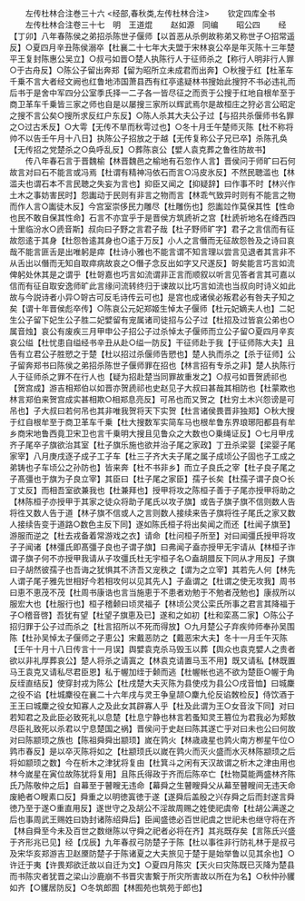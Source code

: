 <!-- { "loadSidebar": true } -->

　　左传杜林合注巻三十六
<经部,春秋类,左传杜林合注>
　　钦定四库全书
　　左传杜林合注卷三十七　明　王道焜
　　赵如源　同编
　　昭公四
　　经【丁卯】八年春陈侯之弟招杀陈世子偃师【以首恶从杀例故称弟又称世子○招常遥反】○夏四月辛丑陈侯溺卒【杜襄二十七年大夫盟于宋林哀公卒是年灭陈十三年楚平王复封陈惠公吴立】○叔弓如晋○楚人执陈行人于征师杀之【称行人明非行人罪○于古舟反】○陈公子留出奔郑【留为昭所立未成君而出奔】○秋搜于红【杜革车千乗不言大者经文阙也红鲁地沛国萧县西有红亭逺疑林书搜始此搜狩不书必违礼而后书于是舍中军四分公室季氏择一二子各一皆尽征之而贡于公搜于红地自根牟至于商卫革车千乗皆三家之师也自是以屡搜三家所以辉武焉尔是故桓庄之狩必言公昭定之搜不言公矣○搜所求反红户东反】○陈人杀其大夫公子过【与招共杀偃师书名罪之○过古禾反】○大雩【无传不旱而秋雩过也】○冬十月壬午楚师灭陈【杜不称将帅不以告壬午月十八日】执陈公子招放之于越【无传复称公子兄已卒】杀陈孔奂【无传招之党楚杀之○奂呼乱反】○葬陈哀公【嬖人袁克葬之鲁徃防故书】
　　传八年春石言于晋魏榆【林晋魏邑之榆地有石忽作人言】晋侯问于师旷曰石何故言对曰石不能言或冯焉【杜谓有精神冯依石而言○冯皮氷反】不然民聴滥也【林滥夫也谓石本不言民聴之失妄为言也】抑臣又闻之【抑疑辞】曰作事不时【林兴作土木之事妨害民时】怨讟动于民则有非言之物而言【林乖气致异时则有不能言之物而作人言○讟徒木反】今宫室崇侈民力雕尽【杜雕伤也】怨讟竝作莫保其性【性命也民不敢自保其性命】石言不亦宜乎于是晋侯方筑虒祈之宫【杜虒祈地名在绛西四十里临汾水○虒音斯】叔向曰子野之言君子哉【杜子野师旷字】君子之言信而有征故怨逺于其身【杜怨咎逺其身也○逺于万反】小人之言僭而无征故怨咎及之诗曰哀哉不能言匪舌是出唯躬是瘁【杜诗小雅也不能言谓不知言理以尝言见退者其言非不从舌出以僭而无知自取瘁病故哀之○僭子念反出如字又尺遂反】哿矣能言巧言如流俾躬处休其是之谓乎【杜哿嘉也巧言如流谓非正言而顺叙以听言见答者言其可嘉以信而有征自取安逸师旷此言缘问流转终归于谏故以比巧言如流也当叔向时诗义如此故与今説诗者小异○哿古可反毛诗传云可也】是宫也成诸侯必叛君必有咎夫子知之矣【谓十年晋侯彪卒传】○陈哀公元妃郑姬生悼太子偃师【杜元妃嫡夫人也】二妃生公子留下妃生公子胜二妃嬖留有宠属诸司徒招与公子过【杜招及过皆哀公弟也○属音烛】哀公有废疾三月甲申公子招公子过杀悼太子偃师而立公子留○夏四月辛亥哀公缢【杜忧患自缢经书辛丑从赴○缢一防反】干征师赴于我【于征师陈大夫】且告有立君公子胜愬之于楚【杜以招过杀偃师告愬也】楚人执而杀之【杀于征师】公子留奔郑书曰陈侯之弟招杀陈世子偃师罪在招也【林言招有专杀之非】楚人执陈行人于征师杀之罪不在行人也【疑为招赴楚当同罪故重发之】○叔弓如晋贺虒祁也【贺宫成】游吉相郑伯以如晋亦贺虒祁也史赵见子大叔曰甚哉其相防也【杜蒙欺也林言郑伯来贺宫成实甚相欺○相郑息亮反】可吊也而又贺之【杜穷土木兴怨谤是可吊也】子大叔曰若何吊也其非唯我贺将天下实贺【杜言诸侯畏晋非独郑】○秋大搜于红自根牟至于商卫革车千乗【杜大搜数军实简车马也根牟鲁东界琅琊阳都县有牟乡商宋地鲁西竟卫宋卫也言千乗明大搜且见鲁众之大数也○乗绳证反】○七月甲戌齐子尾卒子旗欲治其室【杜子旗乐施也欲并治子尾之家政】丁丑杀梁婴【梁婴子尾家宰】八月庚戌逐子成子工子车【杜三子齐大夫子尾之属子成顷公子固也子工成之弟铸也子车顷公之孙防也】皆来奔【杜不书非乡】而立子良氏之宰【杜子良子尾之子髙彊也于旗为子良立宰】其臣曰【杜子尾之家臣】孺子长矣【杜孺子谓子良○长丁丈反】而相吾室欲兼我也【杜兼拜也】授甲将攻之陈桓子善于子尾亦授甲将助之【林陈桓子亦授甲于其家之徒众将助子尾氏以攻子旗】或告子旗子旗不信则数人告将徃又数人告于道【林子旗不信或人之言则数人接续来告子旗将徃子尾氏之家又数人接续告变于道路○数色主反下同】遂如陈氏桓子将出矣闻之而还【杜闻子旗至】游服而逆之【杜去戎备着常游戏之衣】请命【杜问桓子所至】对曰闻彊氏授甲将攻子子闻诸【林彊氏即髙彊子良也子谓子旗】曰弗闻子盍亦授甲无宇请从【林桓子诈谓子旗子何不亦授甲我请从子攻彊氏杜无宇桓子名○盍胡腊反下同从才用反】子旗曰子胡然彼孺子也吾诲之犹惧其不济吾又宠秩之【谓为之立宰】其若先人何【林先人谓子尾子雅先世相好今若相攻何以见其先人】子盍谓之【杜谓之使无攻我】周书曰恵不恵茂不茂【杜周书康诰也言当施恵于不患者劝勉于不勉者茂勉也】康叔所以服宏大也【杜服行也】桓子稽颡曰顷灵福子【林顷公灵公栾氏所事之君言其降福于子○稽音啓】吾犹有望【杜望子旗恵及已】遂和之如初【杜和栾髙二家】○陈公子招归罪于公子过而杀之【杜言招所以不死而得放】○九月楚公子弃疾帅师奉孙吴围陈【杜孙吴悼太子偃师之子恵公】宋戴恶防之【戴恶宋大夫】冬十一月壬午灭陈【壬午十月十八日传言十一月误】舆嬖袁克杀马毁玉以葬【舆众也袁克嬖人之贵者欲以非礼厚葬哀公】楚人将杀之请寘之【林袁克请置马玉不用】既又请私【林既置马王袁克又请私尽君臣恩】私于幄加绖于颡而逃【杜幄帐也逃不欲为楚臣○幄于角反绖直结反】使穿封戎为陈公【杜戌楚大夫灭陈为县使戍为县公○戌音恤】曰城麇之役不谄【杜城麇役在襄二十六年戌与灵王争皇颉○麇九伦反谄敇检反】侍饮酒于王王曰城麇之役女知寡人之及此女其辟寡人乎【杜及此谓为王○女音汝下同】对曰若知君之及此臣必致死礼以息楚【杜息宁静也林言若蚤知灵王篡位为君我必为郏敖尽臣礼致死以杀君以宁息楚国之祸】晋侯问于史赵曰陈其遂亡乎对曰未也公曰何故对曰陈颛顼之族也【陈祖舜舜出颛顼】嵗在鹑火【林歳歳星也鹑火南方栁星午位○鹑市春反】是以卒灭陈将如之【杜颛顼氏以嵗在鹑火而灭火盛而水灭林陈颛顼之后将如颛顼之数】今在析木之津犹将复由【杜箕斗之闲有天汉故谓之析木之津由用也林今嵗星在寅位故陈犹将复用】且陈氏得政于齐而后陈卒亡【杜物莫能两盛林齐陈氏乃陈敬仲之后】自幕至于瞽瞍无违命【幕舜之生瞽瞍舜父从幕至瞽瞍间无违天命废絶者○瞍素口反】舜重之以明徳寘徳于遂【遂舜后盖殷之兴存舜之后而封遂言舜徳乃至于遂○重直用反】遂世守之及胡公不淫故周赐之姓使祀虞帝【杜胡公满遂之后也事周武王赐姓曰妫封诸陈绍舜后】臣闻盛徳必百世祀虞之世祀未也继守将在齐【林自舜至今未及百世之数继陈以守舜之祀者必将在齐】其兆既存矣【言陈氏兴盛于齐形兆已见】经【戊辰】九年春叔弓防楚子于陈【杜以事徃非行防礼林于是叔弓及宋华亥郑游吉卫赵黡防楚子于陈诸夏之大夫旅见于楚于是始举鲁以见其余也】○许迁于夷【许畏郑欲迁故以自迁为文】○夏四月陈灾【天火曰灾陈既已灭降为楚县而书陈灾者犹晋之梁山沙鹿崩不书晋灾害繋于所灾所害故以所在为名】○秋仲孙貜如齐【○貜居防反】○冬筑郎囿【林囿苑也筑苑于郎也】
